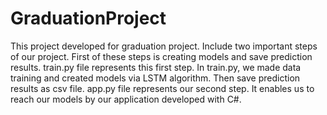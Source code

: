 # GraduationProject
 This project developed for graduation project. Include two important steps of our project. First of these steps is creating models and save prediction results. train.py file represents this first step. In train.py, we made data training and created models via LSTM algorithm. Then save prediction results as csv file. app.py file represents our second step. It enables us to reach our models by our application developed with C#. 
